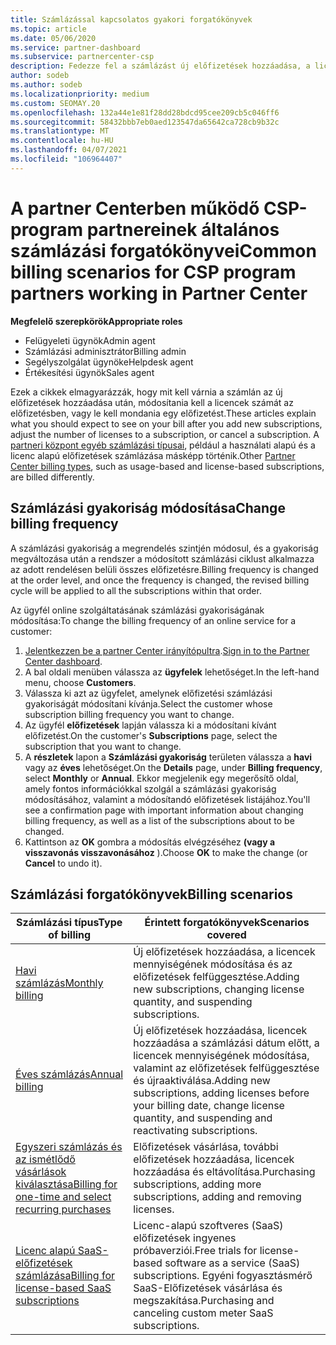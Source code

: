 ```yaml
---
title: Számlázással kapcsolatos gyakori forgatókönyvek
ms.topic: article
ms.date: 05/06/2020
ms.service: partner-dashboard
ms.subservice: partnercenter-csp
description: Fedezze fel a számlázást új előfizetések hozzáadása, a licencek mennyiségének módosítása vagy az előfizetés megszakítása során. Tekintse meg, hogyan különböznek a használati és licenc-alapú előfizetések.
author: sodeb
ms.author: sodeb
ms.localizationpriority: medium
ms.custom: SEOMAY.20
ms.openlocfilehash: 132a44e1e81f28dd28bdcd95cee209cb5c046ff6
ms.sourcegitcommit: 58432bbb7eb0aed123547da65642ca728cb9b32c
ms.translationtype: MT
ms.contentlocale: hu-HU
ms.lasthandoff: 04/07/2021
ms.locfileid: "106964407"
---
```

# <a name="common-billing-scenarios-for-csp-program-partners-working-in-partner-center"></a><span data-ttu-id="47a3f-104">A partner Centerben működő CSP-program partnereinek általános számlázási forgatókönyvei</span><span class="sxs-lookup"><span data-stu-id="47a3f-104">Common billing scenarios for CSP program partners working in Partner Center</span></span>

<span data-ttu-id="47a3f-105">**Megfelelő szerepkörök**</span><span class="sxs-lookup"><span data-stu-id="47a3f-105">**Appropriate roles**</span></span>

- <span data-ttu-id="47a3f-106">Felügyeleti ügynök</span><span class="sxs-lookup"><span data-stu-id="47a3f-106">Admin agent</span></span>
- <span data-ttu-id="47a3f-107">Számlázási adminisztrátor</span><span class="sxs-lookup"><span data-stu-id="47a3f-107">Billing admin</span></span>
- <span data-ttu-id="47a3f-108">Segélyszolgálat ügynöke</span><span class="sxs-lookup"><span data-stu-id="47a3f-108">Helpdesk agent</span></span>
- <span data-ttu-id="47a3f-109">Értékesítési ügynök</span><span class="sxs-lookup"><span data-stu-id="47a3f-109">Sales agent</span></span>

<span data-ttu-id="47a3f-110">Ezek a cikkek elmagyarázzák, hogy mit kell várnia a számlán az új előfizetések hozzáadása után, módosítania kell a licencek számát az előfizetésben, vagy le kell mondania egy előfizetést.</span><span class="sxs-lookup"><span data-stu-id="47a3f-110">These articles explain what you should expect to see on your bill after you add new subscriptions, adjust the number of licenses to a subscription, or cancel a subscription.</span></span> <span data-ttu-id="47a3f-111">A [partneri központ egyéb számlázási típusai](billing-different-types.md), például a használati alapú és a licenc alapú előfizetések számlázása másképp történik.</span><span class="sxs-lookup"><span data-stu-id="47a3f-111">Other [Partner Center billing types](billing-different-types.md), such as usage-based and license-based subscriptions, are billed differently.</span></span>


## <a name="change-billing-frequency"></a><span data-ttu-id="47a3f-112">Számlázási gyakoriság módosítása</span><span class="sxs-lookup"><span data-stu-id="47a3f-112">Change billing frequency</span></span>

<span data-ttu-id="47a3f-113">A számlázási gyakoriság a megrendelés szintjén módosul, és a gyakoriság megváltozása után a rendszer a módosított számlázási ciklust alkalmazza az adott rendelésen belüli összes előfizetésre.</span><span class="sxs-lookup"><span data-stu-id="47a3f-113">Billing frequency is changed at the order level, and once the frequency is changed, the revised billing cycle will be applied to all the subscriptions within that order.</span></span> 

<span data-ttu-id="47a3f-114">Az ügyfél online szolgáltatásának számlázási gyakoriságának módosítása:</span><span class="sxs-lookup"><span data-stu-id="47a3f-114">To change the billing frequency of an online service for a customer:</span></span>

1. <span data-ttu-id="47a3f-115">[Jelentkezzen be a partner Center irányítópultra](https://partner.microsoft.com/dashboard/home).</span><span class="sxs-lookup"><span data-stu-id="47a3f-115">[Sign in to the Partner Center dashboard](https://partner.microsoft.com/dashboard/home).</span></span>
2. <span data-ttu-id="47a3f-116">A bal oldali menüben válassza az **ügyfelek** lehetőséget.</span><span class="sxs-lookup"><span data-stu-id="47a3f-116">In the left-hand menu, choose **Customers**.</span></span>
3. <span data-ttu-id="47a3f-117">Válassza ki azt az ügyfelet, amelynek előfizetési számlázási gyakoriságát módosítani kívánja.</span><span class="sxs-lookup"><span data-stu-id="47a3f-117">Select the customer whose subscription billing frequency you want to change.</span></span>
4. <span data-ttu-id="47a3f-118">Az ügyfél **előfizetések** lapján válassza ki a módosítani kívánt előfizetést.</span><span class="sxs-lookup"><span data-stu-id="47a3f-118">On the customer's **Subscriptions** page, select the subscription that you want to change.</span></span>
5. <span data-ttu-id="47a3f-119">A **részletek** lapon a **Számlázási gyakoriság** területen válassza a **havi** vagy az **éves** lehetőséget.</span><span class="sxs-lookup"><span data-stu-id="47a3f-119">On the **Details** page, under **Billing frequency**, select **Monthly** or **Annual**.</span></span> <span data-ttu-id="47a3f-120">Ekkor megjelenik egy megerősítő oldal, amely fontos információkkal szolgál a számlázási gyakoriság módosításához, valamint a módosítandó előfizetések listájához.</span><span class="sxs-lookup"><span data-stu-id="47a3f-120">You'll see a confirmation page with important information about changing billing frequency, as well as a list of the subscriptions about to be changed.</span></span>
6. <span data-ttu-id="47a3f-121">Kattintson az **OK** gombra a módosítás elvégzéséhez **(vagy a visszavonás visszavonásához** ).</span><span class="sxs-lookup"><span data-stu-id="47a3f-121">Choose **OK** to make the change (or **Cancel** to undo it).</span></span>

## <a name="billing-scenarios"></a><span data-ttu-id="47a3f-122">Számlázási forgatókönyvek</span><span class="sxs-lookup"><span data-stu-id="47a3f-122">Billing scenarios</span></span>

| <span data-ttu-id="47a3f-123">Számlázási típus</span><span class="sxs-lookup"><span data-stu-id="47a3f-123">Type of billing</span></span> | <span data-ttu-id="47a3f-124">Érintett forgatókönyvek</span><span class="sxs-lookup"><span data-stu-id="47a3f-124">Scenarios covered</span></span> |
| --------------- | ----------------- |
| [<span data-ttu-id="47a3f-125">Havi számlázás</span><span class="sxs-lookup"><span data-stu-id="47a3f-125">Monthly billing</span></span>](common-billing-scenarios-monthly.md) | <span data-ttu-id="47a3f-126">Új előfizetések hozzáadása, a licencek mennyiségének módosítása és az előfizetések felfüggesztése.</span><span class="sxs-lookup"><span data-stu-id="47a3f-126">Adding new subscriptions, changing license quantity, and suspending subscriptions.</span></span> |
| [<span data-ttu-id="47a3f-127">Éves számlázás</span><span class="sxs-lookup"><span data-stu-id="47a3f-127">Annual billing</span></span>](common-billing-scenarios-annual.md) | <span data-ttu-id="47a3f-128">Új előfizetések hozzáadása, licencek hozzáadása a számlázási dátum előtt, a licencek mennyiségének módosítása, valamint az előfizetések felfüggesztése és újraaktiválása.</span><span class="sxs-lookup"><span data-stu-id="47a3f-128">Adding new subscriptions, adding licenses before your billing date, change license quantity, and suspending and reactivating subscriptions.</span></span> |
| [<span data-ttu-id="47a3f-129">Egyszeri számlázás és az ismétlődő vásárlások kiválasztása</span><span class="sxs-lookup"><span data-stu-id="47a3f-129">Billing for one-time and select recurring purchases</span></span>](common-billing-scenarios-onetime-recurring.md) | <span data-ttu-id="47a3f-130">Előfizetések vásárlása, további előfizetések hozzáadása, licencek hozzáadása és eltávolítása.</span><span class="sxs-lookup"><span data-stu-id="47a3f-130">Purchasing subscriptions, adding more subscriptions, adding and removing licenses.</span></span> |
| [<span data-ttu-id="47a3f-131">Licenc alapú SaaS-előfizetések számlázása</span><span class="sxs-lookup"><span data-stu-id="47a3f-131">Billing for license-based SaaS subscriptions</span></span>](common-billing-scenarios-saas.md) | <span data-ttu-id="47a3f-132">Licenc-alapú szoftveres (SaaS) előfizetések ingyenes próbaverziói.</span><span class="sxs-lookup"><span data-stu-id="47a3f-132">Free trials for license-based software as a service (SaaS) subscriptions.</span></span> <span data-ttu-id="47a3f-133">Egyéni fogyasztásmérő SaaS-Előfizetések vásárlása és megszakítása.</span><span class="sxs-lookup"><span data-stu-id="47a3f-133">Purchasing and canceling custom meter SaaS subscriptions.</span></span> |

